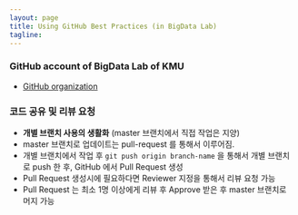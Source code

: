 ```yaml
---
layout: page
title: Using GitHub Best Practices (in BigData Lab)
tagline:  
---
```


### GitHub account of BigData Lab of KMU
* [GitHub organization](https://github.com/kmu-bigdata)

### 코드 공유 및 리뷰 요청
* **개별 브랜치 사용의 생활화** (master 브랜치에서 직접 작업은 지양)
* master 브랜치로 업데이트는 pull-request 를 통해서 이루어짐.
* 개별 브랜치에서 작업 후 `git push origin branch-name` 을 통해서 개별 브랜치로 push 한 후, GitHub 에서 Pull Request 생성
* Pull Request 생성시에 필요하다면 Reviewer 지정을 통해서 리뷰 요청 가능
* Pull Request 는 최소 1명 이상에게 리뷰 후 Approve 받은 후 master 브랜치로 머지 가능
